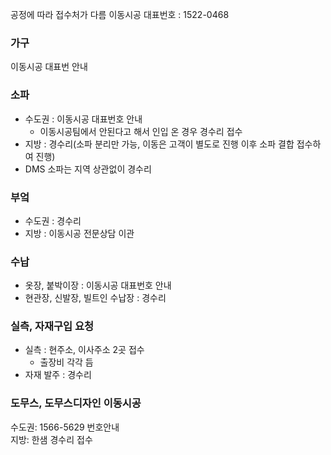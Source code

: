 공정에 따라 접수처가 다름
이동시공 대표번호 : 1522-0468

### 가구
이동시공 대표번 안내

### 소파
- 수도권 : 이동시공 대표번호 안내
  - 이동시공팀에서 안된다고 해서 인입 온 경우 경수리 접수
- 지방 : 경수리(소파 분리만 가능, 이동은 고객이 별도로 진행 이후 소파 결합 접수하여 진행)
- DMS 소파는 지역 상관없이 경수리
### 부엌
- 수도권 : 경수리
- 지방 : 이동시공 전문상담 이관

### 수납
- 옷장, 붙박이장 : 이동시공 대표번호 안내
- 현관장, 신발장, 빌트인 수납장 : 경수리

### 실측, 자재구입 요청
- 실측 : 현주소, 이사주소 2곳 접수
  - 출장비 각각 듬
- 자재 발주 : 경수리

### 도무스, 도무스디자인 이동시공
  
수도권: 1566-5629 번호안내  
지방: 한샘 경수리 접수

